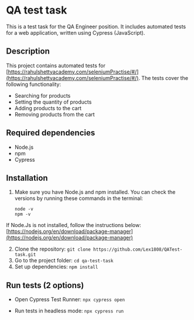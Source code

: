 # QA test task

This is a test task for the QA Engineer position. It includes automated tests for a web application, written using Cypress (JavaScript).

## Description

This project contains automated tests for [https://rahulshettyacademy.com/seleniumPractise/#/](https://rahulshettyacademy.com/seleniumPractise/#/). The tests cover the following functionality:

* Searching for products
* Setting the quantity of products
* Adding products to the cart
* Removing products from the cart

## Required dependencies

* Node.js
* npm
* Cypress

## Installation

1. Make sure you have Node.js and npm installed. You can check the versions by running these commands in the terminal:
    ```
   node -v
   npm -v
   ```
If Node.Js is not installed, follow the instructions below: [https://nodejs.org/en/download/package-manager](https://nodejs.org/en/download/package-manager) 

2. Clone the repository: `git clone https://github.com/Lex1808/QATest-task.git`
3. Go to the project folder: `cd qa-test-task`
4. Set up dependencies: `npm install`

## Run tests (2 options)

* Open Cypress Test Runner: `npx cypress open`

* Run tests in headless mode: `npx cypress run`

